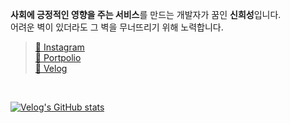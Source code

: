 <b>사회에 긍정적인 영향을 주는 서비스</b>를 만드는 개발자가 꿈인 <b>신희성</b>입니다.  <br>
어려운 벽이 있더라도 그 벽을 무너뜨리기 위해 노력합니다.
    
> [📸 Instagram](https://www.instagram.com/) <br />
> [📄 Portpolio](https://my.surfit.io/w/1147920607) <br />
> [📗 Velog](https://velog.io/@huise0ng) <br />
<br>

[![Velog's GitHub stats](https://velog-readme-stats.vercel.app/api?name=huise0ng)](https://velog.io/@huise0ng/VelogStart)
